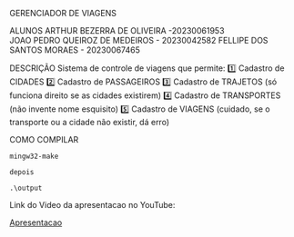 GERENCIADOR DE VIAGENS

ALUNOS
    ARTHUR BEZERRA DE OLIVEIRA -20230061953    
    JOAO PEDRO QUEIROZ DE MEDEIROS - 20230042582
    FELLIPE DOS SANTOS MORAES - 20230067465
    
DESCRIÇÃO
    Sistema de controle de viagens que permite:
        1️⃣ Cadastro de CIDADES
        2️⃣ Cadastro de PASSAGEIROS
        3️⃣ Cadastro de TRAJETOS (só funciona direito se as cidades existirem)
        4️⃣ Cadastro de TRANSPORTES (não invente nome esquisito)
        5️⃣ Cadastro de VIAGENS (cuidado, se o transporte ou a cidade não existir, dá erro)

COMO COMPILAR 

    mingw32-make 

    depois

    .\output


Link do Video da apresentacao no YouTube:

[Apresentacao](https://youtu.be/Z-anKSRteHs)
